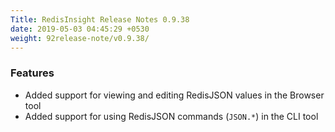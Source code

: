 ```yaml
---
Title: RedisInsight Release Notes 0.9.38 
date: 2019-05-03 04:45:29 +0530
weight: 92release-note/v0.9.38/
---
```

### Features

- Added support for viewing and editing RedisJSON values in the Browser tool
- Added support for using RedisJSON commands (`JSON.*`) in the CLI tool
